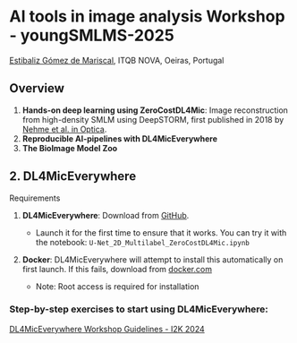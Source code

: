 # AI tools in image analysis Workshop - youngSMLMS-2025
[Estibaliz Gómez de Mariscal](https://henriqueslab.org/pages/egdmariscal), ITQB NOVA, Oeiras, Portugal

## Overview
1.  **Hands-on deep learning using ZeroCostDL4Mic**: Image reconstruction from high-density SMLM using DeepSTORM, first published in 2018 by [Nehme et al. in Optica](https://www.google.com/url?q=https%3A%2F%2Fwww.osapublishing.org%2Foptica%2Fabstract.cfm%3Furi%3Doptica-5-4-458).
2.  **Reproducible AI-pipelines with DL4MicEverywhere**
3.  **The BioImage Model Zoo**

## 2. DL4MicEverywhere 
Requirements 

1. **DL4MicEverywhere**: Download from [GitHub](https://github.com/HenriquesLab/DL4MicEverywhere).
   - Launch it for the first time to ensure that it works. You can try it with the notebook: `U-Net_2D_Multilabel_ZeroCostDL4Mic.ipynb`

2. **Docker**: DL4MicEverywhere will attempt to install this automatically on first launch. If this fails, download from [docker.com](https://www.docker.com/)
   - Note: Root access is required for installation

### **Step-by-step exercises to start using DL4MicEverywhere:**
[DL4MicEverywhere Workshop Guidelines - I2K 2024 ](https://gist.github.com/esgomezm/fe455b3a5c5fdd6e33c0958ddcf331ed)
